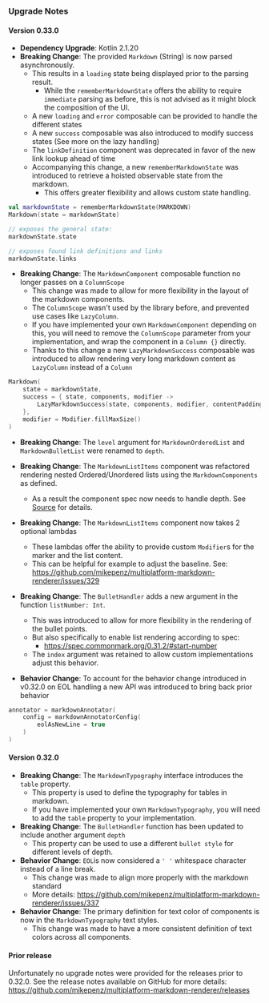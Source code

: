 ### Upgrade Notes

#### Version 0.33.0

- **Dependency Upgrade**: Kotlin 2.1.20
- **Breaking Change**: The provided `Markdown` (String) is now parsed asynchronously.
    - This results in a `loading` state being displayed prior to the parsing result.
        - While the `rememberMarkdownState` offers the ability to require `immediate` parsing as
          before, this is not advised as it might block the composition of the UI.
    - A new `loading` and `error` composable can be provided to handle the different states
    - A new `success` composable was also introduced to modify success states (See more on the lazy
      handling)
    - The `linkDefinition` component was deprecated in favor of the new link lookup ahead of time
    - Accompanying this change, a new `rememberMarkdownState` was introduced to retrieve a hoisted
      observable state from the markdown.
        - This offers greater flexibility and allows custom state handling.

```kotlin
val markdownState = rememberMarkdownState(MARKDOWN)
Markdown(state = markdownState)

// exposes the general state:
markdownState.state

// exposes found link definitions and links
markdownState.links
```

- **Breaking Change**: The `MarkdownComponent` composable function no longer passes on a
  `ColumnScope`
    - This change was made to allow for more flexibility in the layout of the markdown components.
    - The `ColumnScope` wasn't used by the library before, and prevented use cases like
      `LazyColumn`.
    - If you have implemented your own `MarkdownComponent` depending on this, you will need to
      remove the `ColumnScope` parameter from your implementation, and wrap the component in a
      `Column {}` directly.
    - Thanks to this change a new `LazyMarkdownSuccess` composable was introduced to allow
      rendering very long markdown content as `LazyColumn` instead of a `Column`

```kotlin
Markdown(
    state = markdownState,
    success = { state, components, modifier ->
        LazyMarkdownSuccess(state, components, modifier, contentPadding = PaddingValues(16.dp))
    },
    modifier = Modifier.fillMaxSize()
)
```

- **Breaking Change**: The `level` argument for `MarkdownOrderedList` and `MarkdownBulletList` were
  renamed to `depth`.
- **Breaking Change**: The `MarkdownListItems` component was refactored rendering nested
  Ordered/Unordered lists using the `MarkdownComponents` as defined.
    - As a result the component spec now needs to handle depth.
      See [Source](https://github.com/keta1/multiplatform-markdown-renderer/blob/develop/multiplatform-markdown-renderer/src/commonMain/kotlin/com/mikepenz/markdown/compose/components/MarkdownComponents.kt#L201-L208)
      for details.
- **Breaking Change**: The `MarkdownListItems` component now takes 2 optional lambdas
    - These lambdas offer the ability to provide custom `Modifier`s for the marker and the list
      content.
    - This can be helpful for example to adjust the baseline.
      See: https://github.com/mikepenz/multiplatform-markdown-renderer/issues/329
- **Breaking Change**: The `BulletHandler` adds a new argument in the function `listNumber: Int`.
    - This was introduced to allow for more flexibility in the rendering of the bullet points.
    - But also specifically to enable list rendering according to spec:
        - https://spec.commonmark.org/0.31.2/#start-number
    - The `index` argument was retained to allow custom implementations adjust this behavior.

- **Behavior Change**: To account for the behavior change introduced in v0.32.0 on EOL handling a
  new API was introduced to bring back prior behavior

```kotlin
annotator = markdownAnnotator(
    config = markdownAnnotatorConfig(
        eolAsNewLine = true
    )
)
```

#### Version 0.32.0

- **Breaking Change**: The `MarkdownTypography` interface introduces the `table` property.
    - This property is used to define the typography for tables in markdown.
    - If you have implemented your own `MarkdownTypography`, you will need to add the `table`
      property to your implementation.
- **Breaking Change**: The `BulletHandler` function has been updated to include another argument
  `depth`
    - This property can be used to use a different `bullet style` for different levels of depth.
- **Behavior Change**: `EOL`is now considered a `' '` whitespace character instead of a line break.
    - This change was made to align more properly with the markdown standard
    - More details: https://github.com/mikepenz/multiplatform-markdown-renderer/issues/337
- **Behavior Change**: The primary definition for text color of components is now in the
  `MarkdownTypography` text styles.
    - This change was made to have a more consistent definition of text colors across all
      components.

#### Prior release

Unfortunately no upgrade notes were provided for the releases prior to 0.32.0.
See the release notes available on GitHub for more
details: https://github.com/mikepenz/multiplatform-markdown-renderer/releases